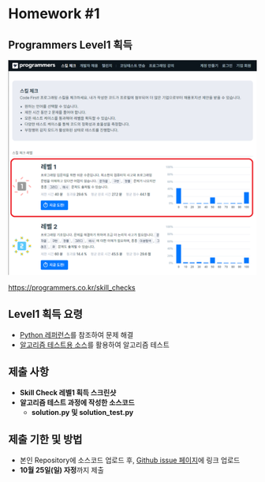 # Homework #1

## Programmers Level1 획득

![프로그래머스 스킬체크](img/1.png)

<https://programmers.co.kr/skill_checks>

## Level1 획득 요령

- [Python 레퍼런스](https://devdocs.programmers.co.kr/python/)를 참조하여 문제 해결
- [알고리즘 테스트용 소스](http://github.com/ai-creatv/algorithm_PBS13/tree/master/2_Basics/2_2_AlgorithmTest/src/function/)를 활용하여 알고리즘 테스트

## 제출 사항

- **Skill Check 레벨1 획득 스크린샷**
- **알고리즘 테스트 과정에 작성한 소스코드**
  - **solution.py 및 solution_test.py**

## 제출 기한 및 방법

- 본인 Repository에 소스코드 업로드 후, [Github issue 페이지](https://github.com/ai-creatv/algorithm_PBS13/issues)에 링크 업로드
- **10월 25일(일) 자정**까지 제출
